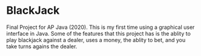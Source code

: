 # BlackJack
Final Project for AP Java (2020). This is my first time using a graphical user interface in Java. Some of the features that this project has is the ablity to play blackjack against a dealer, uses a money, the ablity to bet, and you take turns agains the dealer. 
